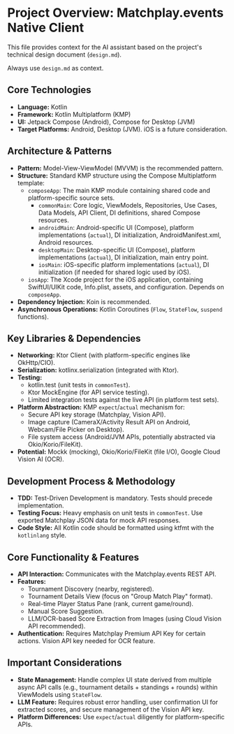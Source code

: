 # Project Overview: Matchplay.events Native Client

This file provides context for the AI assistant based on the project's technical design document (`design.md`).

Always use `design.md` as context.

## Core Technologies

* **Language:** Kotlin
* **Framework:** Kotlin Multiplatform (KMP)
* **UI:** Jetpack Compose (Android), Compose for Desktop (JVM)
* **Target Platforms:** Android, Desktop (JVM). iOS is a future consideration.

## Architecture & Patterns

* **Pattern:** Model-View-ViewModel (MVVM) is the recommended pattern.
* **Structure:** Standard KMP structure using the Compose Multiplatform template:
  * `composeApp`: The main KMP module containing shared code and platform-specific source sets.
    * `commonMain`: Core logic, ViewModels, Repositories, Use Cases, Data Models, API Client, DI definitions, shared Compose resources.
    * `androidMain`: Android-specific UI (Compose), platform implementations (`actual`), DI initialization, AndroidManifest.xml, Android resources.
    * `desktopMain`: Desktop-specific UI (Compose), platform implementations (`actual`), DI initialization, main entry point.
    * `iosMain`: iOS-specific platform implementations (`actual`), DI initialization (if needed for shared logic used by iOS).
  * `iosApp`: The Xcode project for the iOS application, containing SwiftUI/UIKit code, Info.plist, assets, and configuration. Depends on `composeApp`.
* **Dependency Injection:** Koin is recommended.
* **Asynchronous Operations:** Kotlin Coroutines (`Flow`, `StateFlow`, `suspend` functions).

## Key Libraries & Dependencies

* **Networking:** Ktor Client (with platform-specific engines like OkHttp/CIO).
* **Serialization:** kotlinx.serialization (integrated with Ktor).
* **Testing:**
  * kotlin.test (unit tests in `commonTest`).
  * Ktor MockEngine (for API service testing).
  * Limited integration tests against the live API (in platform test sets).
* **Platform Abstraction:** KMP `expect`/`actual` mechanism for:
  * Secure API key storage (Matchplay, Vision API).
  * Image capture (CameraX/Activity Result API on Android, Webcam/File Picker on Desktop).
  * File system access (Android/JVM APIs, potentially abstracted via Okio/Korio/FileKit).
* **Potential:** Mockk (mocking), Okio/Korio/FileKit (file I/O), Google Cloud Vision AI (OCR).

## Development Process & Methodology

* **TDD:** Test-Driven Development is mandatory. Tests should precede implementation.
* **Testing Focus:** Heavy emphasis on unit tests in `commonTest`. Use exported Matchplay JSON data for mock API responses.
* **Code Style:** All Kotlin code should be formatted using ktfmt with the `kotlinlang` style.

## Core Functionality & Features

* **API Interaction:** Communicates with the Matchplay.events REST API.
* **Features:**
  * Tournament Discovery (nearby, registered).
  * Tournament Details View (focus on "Group Match Play" format).
  * Real-time Player Status Pane (rank, current game/round).
  * Manual Score Suggestion.
  * LLM/OCR-based Score Extraction from Images (using Cloud Vision API recommended).
* **Authentication:** Requires Matchplay Premium API Key for certain actions. Vision API key needed for OCR feature.

## Important Considerations

* **State Management:** Handle complex UI state derived from multiple async API calls (e.g., tournament details + standings + rounds) within ViewModels using `StateFlow`.
* **LLM Feature:** Requires robust error handling, user confirmation UI for extracted scores, and secure management of the Vision API key.
* **Platform Differences:** Use `expect`/`actual` diligently for platform-specific APIs.
